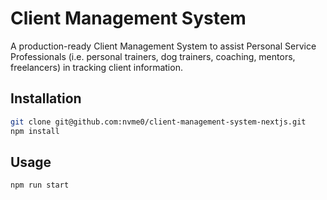# Client Management System

A production-ready Client Management System to assist Personal Service Professionals (i.e. personal trainers, dog trainers, coaching, mentors, freelancers) in tracking client information.

## Installation

```bash
git clone git@github.com:nvme0/client-management-system-nextjs.git
npm install
```

## Usage

```bash
npm run start
```

